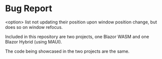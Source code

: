 # Bug Report

&lt;option&gt; list not updating their position upon window position change, but does so on window refocus.

Included in this repository are two projects, one Blazor WASM and one Blazor Hybrid (using MAUI).

The code being showcased in the two projects are the same.